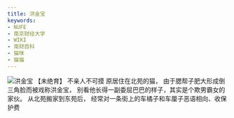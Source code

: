 ```yaml
---
title: 洪金宝
keywords:
- NUFE
- 南京财经大学
- WIKI
- 南财百科
- 猫咪
- 猫猫
---
```

![洪金宝](/mao/洪金宝.jpg)
【未绝育】
不亲人不可摸
原居住在北苑的猫，
由于腮帮子肥大形成倒三角脸而被戏称洪金宝，
别看他长得一副委屈巴巴的样子，其实是个欺男霸女的家伙。
从北苑搬家到东苑后，
经常对一条街上的车橘子和车厘子恶语相向、收保护费